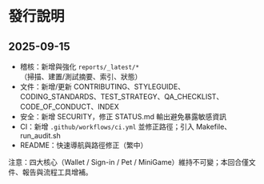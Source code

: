 # 發行說明

## 2025-09-15
- 稽核：新增與強化 `reports/_latest/*`（掃描、建置/測試摘要、索引、狀態）
- 文件：新增/更新 CONTRIBUTING、STYLEGUIDE、CODING_STANDARDS、TEST_STRATEGY、QA_CHECKLIST、CODE_OF_CONDUCT、INDEX
- 安全：新增 SECURITY，修正 STATUS.md 輸出避免暴露敏感資訊
- CI：新增 `.github/workflows/ci.yml` 並修正路徑；引入 Makefile、run_audit.sh
- README：快速導航與路徑修正（繁中）

注意：四大核心（Wallet / Sign-in / Pet / MiniGame）維持不可變；本回合僅文件、報告與流程工具增補。
